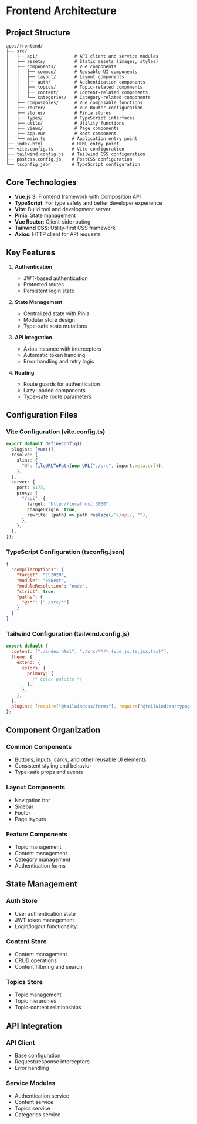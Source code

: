 # Frontend Architecture

## Project Structure

```
apps/frontend/
├── src/
│   ├── api/              # API client and service modules
│   ├── assets/           # Static assets (images, styles)
│   ├── components/       # Vue components
│   │   ├── common/       # Reusable UI components
│   │   ├── layout/       # Layout components
│   │   ├── auth/         # Authentication components
│   │   ├── topics/       # Topic-related components
│   │   ├── content/      # Content-related components
│   │   └── categories/   # Category-related components
│   ├── composables/      # Vue composable functions
│   ├── router/           # Vue Router configuration
│   ├── stores/           # Pinia stores
│   ├── types/            # TypeScript interfaces
│   ├── utils/            # Utility functions
│   ├── views/            # Page components
│   ├── App.vue           # Root component
│   └── main.ts          # Application entry point
├── index.html           # HTML entry point
├── vite.config.ts       # Vite configuration
├── tailwind.config.js   # Tailwind CSS configuration
├── postcss.config.js    # PostCSS configuration
└── tsconfig.json        # TypeScript configuration
```

## Core Technologies

- **Vue.js 3**: Frontend framework with Composition API
- **TypeScript**: For type safety and better developer experience
- **Vite**: Build tool and development server
- **Pinia**: State management
- **Vue Router**: Client-side routing
- **Tailwind CSS**: Utility-first CSS framework
- **Axios**: HTTP client for API requests

## Key Features

1. **Authentication**

   - JWT-based authentication
   - Protected routes
   - Persistent login state

2. **State Management**

   - Centralized state with Pinia
   - Modular store design
   - Type-safe state mutations

3. **API Integration**

   - Axios instance with interceptors
   - Automatic token handling
   - Error handling and retry logic

4. **Routing**
   - Route guards for authentication
   - Lazy-loaded components
   - Type-safe route parameters

## Configuration Files

### Vite Configuration (vite.config.ts)

```typescript
export default defineConfig({
  plugins: [vue()],
  resolve: {
    alias: {
      "@": fileURLToPath(new URL("./src", import.meta.url)),
    },
  },
  server: {
    port: 5173,
    proxy: {
      "/api": {
        target: "http://localhost:3000",
        changeOrigin: true,
        rewrite: (path) => path.replace(/^\/api/, ""),
      },
    },
  },
});
```

### TypeScript Configuration (tsconfig.json)

```json
{
  "compilerOptions": {
    "target": "ES2020",
    "module": "ESNext",
    "moduleResolution": "node",
    "strict": true,
    "paths": {
      "@/*": ["./src/*"]
    }
  }
}
```

### Tailwind Configuration (tailwind.config.js)

```javascript
export default {
  content: ["./index.html", "./src/**/*.{vue,js,ts,jsx,tsx}"],
  theme: {
    extend: {
      colors: {
        primary: {
          /* color palette */
        },
      },
    },
  },
  plugins: [require("@tailwindcss/forms"), require("@tailwindcss/typography")],
};
```

## Component Organization

### Common Components

- Buttons, inputs, cards, and other reusable UI elements
- Consistent styling and behavior
- Type-safe props and events

### Layout Components

- Navigation bar
- Sidebar
- Footer
- Page layouts

### Feature Components

- Topic management
- Content management
- Category management
- Authentication forms

## State Management

### Auth Store

- User authentication state
- JWT token management
- Login/logout functionality

### Content Store

- Content management
- CRUD operations
- Content filtering and search

### Topics Store

- Topic management
- Topic hierarchies
- Topic-content relationships

## API Integration

### API Client

- Base configuration
- Request/response interceptors
- Error handling

### Service Modules

- Authentication service
- Content service
- Topics service
- Categories service
